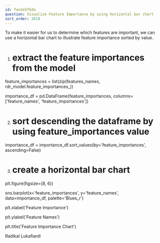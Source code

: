 ```yaml
---
id: fee2e5fbda
question: Visualize Feature Importance by using horizontal bar chart
sort_order: 2610
---
```


To make it easier for us to determine which features are important, we can use a horizontal bar chart to illustrate feature importance sorted by value.

1. # extract the feature importances from the model

feature_importances = list(zip(features_names, rdr_model.feature_importances_))

importance_df = pd.DataFrame(feature_importances, columns=['feature_names', 'feature_importances'])

2. # sort descending the dataframe by using feature_importances value

importance_df = importance_df.sort_values(by='feature_importances', ascending=False)

3. # create a horizontal bar chart

plt.figure(figsize=(8, 6))

sns.barplot(x='feature_importances', y='feature_names', data=importance_df, palette='Blues_r')

plt.xlabel('Feature Importance')

plt.ylabel('Feature Names')

plt.title('Feature Importance Chart')

Radikal Lukafiardi

